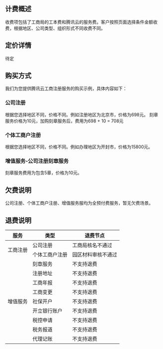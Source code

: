 
## 计费概述
收费项包括了工商局的工本费和腾讯云的服务费。客户按照页面选择条件金额收费，根据地区、公司类型、组织形式不同收费不同。
## 定价详情
待定
## 购买方式
我们为您提供腾讯云工商注册服务的购买示例，具体内容如下：
### 公司注册
根据您选择地区不同，价格不同。例如注册地区为北京市，价格为698元。
刻章服务价格为10元，加购刻章服务后，费用为698 + 10 = 708元
### 个体工商户注册
根据您选择地区不同，价格不同。例如办理地区为开封市，价格为15800元。
### 增值服务-公司注册刻章服务
刻章服务费用为包含5章，价格为10元。
## 欠费说明
公司注册、个体工商户注册、增值服务服均为全预付费服务，暂无欠费场景。
## 退费说明

<table>
<thead>
<tr>
<th>服务</th>
<th>类型</th>
<th>退费节点</th>
</tr>
</thead>
<tbody><tr>
<td rowspan=2>工商注册</td>
<td>公司注册</td>
<td>工商局核名不通过</td>
</tr>
<tr>
<td>个体工商户注册</td>
<td>园区材料审核不通过</td>
</tr>
<tr>
<td rowspan=9>增值服务</td>
<td>刻章服务</td>
<td>不支持退费</td>
</tr>
<tr>
<td>注册地址</td>
<td>不支持退费</td>
</tr>
<tr>
<td>工商年报</td>
<td>不支持退费</td>
</tr>
<tr>
<td>工商变更</td>
<td>不支持退费</td>
</tr>
<tr>
<td>社保开户</td>
<td>不支持退费</td>
</tr>
<tr>
<td>开立银行账户</td>
<td>不支持退费</td>
</tr>
<tr>
<td>税控申请</td>
<td>不支持退费</td>
</tr>
<tr>
<td>税务报道</td>
<td>不支持退费</td>
</tr>
<tr>
<td>代理记账</td>
<td>不支持退费</td>
</tr>
</tbody></table>
